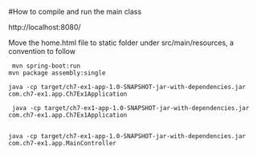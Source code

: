 #How to compile and run the main class

http://localhost:8080/

Move the home.html file to static folder under src/main/resources, a convention to follow

```
 mvn spring-boot:run
mvn package assembly:single  

java -cp target/ch7-ex1-app-1.0-SNAPSHOT-jar-with-dependencies.jar com.ch7-ex1.app.Ch7Ex1Application    
 
 java -cp target/ch7-ex1-app-1.0-SNAPSHOT-jar-with-dependencies.jar com.ch7-ex1.app.Ch7Ex1Application    
 
   
java -cp target/ch7-ex1-app-1.0-SNAPSHOT-jar-with-dependencies.jar com.ch7-ex1.app.MainController

```







